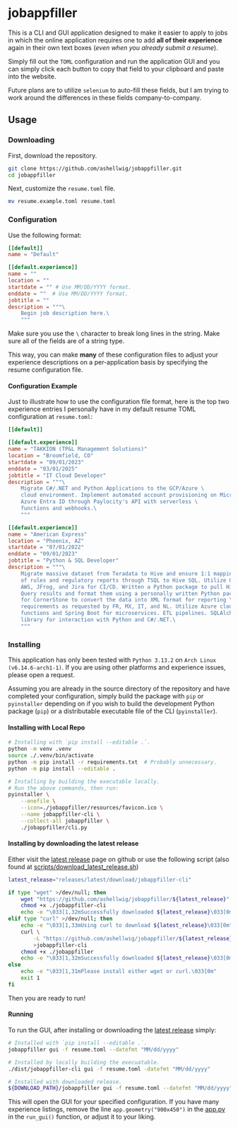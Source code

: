 <!--
 Copyright (C) 2025 Ash Hellwig <ahellwig.dev@gmail.com>

 This program is free software: you can redistribute it and/or modify
 it under the terms of the GNU Affero General Public License as
 published by the Free Software Foundation, either version 3 of the
 License, or (at your option) any later version.

 This program is distributed in the hope that it will be useful,
 but WITHOUT ANY WARRANTY; without even the implied warranty of
 MERCHANTABILITY or FITNESS FOR A PARTICULAR PURPOSE.  See the
 GNU Affero General Public License for more details.

 You should have received a copy of the GNU Affero General Public License
 along with this program.  If not, see <https://www.gnu.org/licenses/>.
-->

# jobappfiller

This is a CLI and GUI application designed to make it easier to apply to jobs
in which the online application requires one to add **all of their experience**
again in their own text boxes (*even when you already submit a resume*).

Simply fill out the `TOML` configuration and run the application GUI and
you can simply click each button to copy that field to your clipboard and
paste into the website.

Future plans are to utilize `selenium` to auto-fill these fields, but I am
trying to work around the differences in these fields company-to-company.

## Usage

### Downloading

First, download the repository.

```bash
git clone https://github.com/ashellwig/jobappfiller.git
cd jobappfiller
```

Next, customize the `resume.toml` file.

```bash
mv resume.example.toml resume.toml
```

### Configuration

Use the following format:

```toml
[[default]]
name = "Default"

[[default.experience]]
name = ""
location = ""
startdate = "" # Use MM/DD/YYYY format.
enddate = ""  # Use MM/DD/YYYY format.
jobtitle = ""
description = """\
    Begin job description here.\
    """
```

Make sure you use the `\` character to break long lines in the string. Make sure
all of the fields are of a string type.

This way, you can make **many** of these configuration files to adjust your
experience descriptions on a per-application basis by specifying the resume
configuration file.

#### Configuration Example

Just to illustrate how to use the configuration file format, here is the top
two experience entries I personally have in my default resume TOML
configuration at `resume.toml`:

```toml
[[default]]

[[default.experience]]
name = "TAKKION (TP&L Management Solutions)"
location = "Broomfield, CO"
startdate = "09/01/2023"
enddate = "03/01/2025"
jobtitle = "IT Cloud Developer"
description = """\
    Migrate C#/.NET and Python Applications to the GCP/Azure \
    cloud environment. Implement automated account provisioning on Microsoft \
    Azure Entra ID through Paylocity's API with serverless \
    functions and webhooks.\
    """

[[default.experience]]
name = "American Express"
location = "Phoenix, AZ"
startdate = "07/01/2022"
enddate = "09/01/2023"
jobtitle = "Python & SQL Developer"
description = """\
    Migrate massive dataset from Teradata to Hive and ensure 1:1 mapping \
    of rules and regulatory reports through TSQL to Hive SQL. Utilize GCP, \
    AWS, JFrog, and Jira for CI/CD. Written a Python package to pull HiveQL \
    Query results and format them using a personally written Python package \
    for CornerStone to convert the data into XML format for reporting \
    requirements as requested by FR, MX, IT, and NL. Utilize Azure cloud \
    functions and Spring Boot for microservices. ETL pipelines. SQLAlchemy \
    library for interaction with Python and C#/.NET.\
    """
```

### Installing

This application has only been tested with `Python 3.13.2` on
`Arch Linux (v6.14.6-arch1-1)`. If you are using other platforms and experience
issues, please open a request.

Assuming you are already in the source directory of the repository and
have completed your configuration, simply build the package with `pip`
or `pyinstaller` depending on if you wish to build the development Python
package (`pip`) or a distributable executable file of the CLI (`pyinstaller`).

#### Installing with Local Repo

```bash
# Installing with `pip install --editable .`.
python -m venv .venv
source ./.venv/bin/activate
python -m pip install -r requirements.txt  # Probably unnecessary.
python -m pip install --editable .

# Installing by building the executable locally.
# Run the above commands, then run:
pyinstaller \
    --onefile \
    --icon=./jobappfiller/resources/favicon.ico \
    --name jobappfiller-cli \
    --collect-all jobappfiller \
    ./jobappfiller/cli.py
```

#### Installing by downloading the latest release

Either visit the [latest release] page on github or use the following script
(also found at
[scripts/download_latest_release.sh](scripts/download_latest_release.sh))

```bash
latest_release="releases/latest/download/jobappfiller-cli"

if type "wget" >/dev/null; then
    wget "https://github.com/ashellwig/jobappfiller/${latest_release}"
    chmod +x ./jobappfiller-cli
    echo -e "\033[1,32mSuccessfully downloaded ${latest_release}\033[0m"
elif type "curl" >/dev/null; then
    echo -e "\033[1,33mUsing curl to download ${latest_release}\033[0m"
    curl \
        -L "https://github.com/ashellwig/jobappfiller/${latest_release}" \
        >jobappfiller-cli
    chmod +x ./jobappfiller
    echo -e "\033[1,32mSuccessfully downloaded ${latest_release}\033[0m"
else
    echo -e "\033[1,31mPlease install either wget or curl.\033[0m"
    exit 1
fi
```

Then you are ready to run!

#### Running

To run the GUI, after installing or downloading the [latest release] simply:

```bash
# Installed with `pip install --editable .`.
jobappfiller gui -f resume.toml --datefmt "MM/dd/yyyy"

# Installed by locally building the execuatable.
./dist/jobappfiller-cli gui -f resume.toml -datefmt "MM/dd/yyyy"

# Installed with downloaded release.
${DOWNLOAD_PATH}/jobappfiller gui -f resume.toml --datefmt "MM/dd/yyyy"
```

This will open the GUI for your specified configuration. If you have many
experience listings, remove the line `app.geometry("900x450")` in the
[app.py](jobappfiller/tools/app.py) in the `run_gui()` function, or adjust
it to your liking.

[latest release]: https://github.com/ashellwig/jobappfiller/releases/latest
